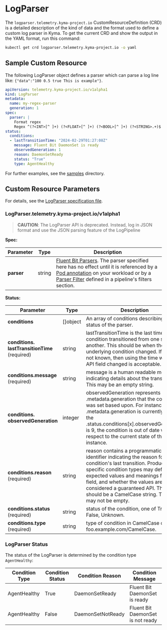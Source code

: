 # LogParser

The `logparser.telemetry.kyma-project.io` CustomResourceDefinition (CRD) is a detailed description of the kind of data and the format used to define a custom log parser in Kyma. To get the current CRD and show the output in the YAML format, run this command:

```bash
kubectl get crd logparser.telemetry.kyma-project.io -o yaml
```

## Sample Custom Resource

The following LogParser object defines a parser which can parse a log line like: `{"data":"100 0.5 true This is example"}`.

```yaml
apiVersion: telemetry.kyma-project.io/v1alpha1
kind: LogParser
metadata:
  name: my-regex-parser
  generation: 1
spec:
  parser: |
    Format regex
    Regex ^(?<INT>[^ ]+) (?<FLOAT>[^ ]+) (?<BOOL>[^ ]+) (?<STRING>.+)$
status:
  conditions:
  - lastTransitionTime: "2024-02-29T01:27:08Z"
    message: Fluent Bit DaemonSet is ready
    observedGeneration: 1
    reason: DaemonSetReady
    status: "True"
    type: AgentHealthy
```

For further examples, see the [samples](https://github.com/kyma-project/telemetry-manager/tree/main/samples) directory.

## Custom Resource Parameters

For details, see the [LogParser specification file](https://github.com/kyma-project/telemetry-manager/blob/main/apis/telemetry/v1alpha1/logparser_types.go).

<!-- The table below was generated automatically -->
<!-- Some special tags (html comments) are at the end of lines due to markdown requirements. -->
<!-- The content between "TABLE-START" and "TABLE-END" will be replaced -->

<!-- TABLE-START -->
### LogParser.telemetry.kyma-project.io/v1alpha1

>**CAUTION**: The LogParser API is deprecated. Instead, log in JSON format and use the JSON parsing feature of the LogPipeline

**Spec:**

| Parameter | Type | Description |
| ---- | ----------- | ---- |
| **parser**  | string | [Fluent Bit Parsers](https://docs.fluentbit.io/manual/pipeline/parsers). The parser specified here has no effect until it is referenced by a [Pod annotation](https://docs.fluentbit.io/manual/pipeline/filters/kubernetes#kubernetes-annotations) on your workload or by a [Parser Filter](https://docs.fluentbit.io/manual/pipeline/filters/parser) defined in a pipeline's filters section. |

**Status:**

| Parameter | Type | Description |
| ---- | ----------- | ---- |
| **conditions**  | \[\]object | An array of conditions describing the status of the parser. |
| **conditions.&#x200b;lastTransitionTime** (required) | string | lastTransitionTime is the last time the condition transitioned from one status to another. This should be when the underlying condition changed.  If that is not known, then using the time when the API field changed is acceptable. |
| **conditions.&#x200b;message** (required) | string | message is a human readable message indicating details about the transition. This may be an empty string. |
| **conditions.&#x200b;observedGeneration**  | integer | observedGeneration represents the .metadata.generation that the condition was set based upon. For instance, if .metadata.generation is currently 12, but the .status.conditions[x].observedGeneration is 9, the condition is out of date with respect to the current state of the instance. |
| **conditions.&#x200b;reason** (required) | string | reason contains a programmatic identifier indicating the reason for the condition's last transition. Producers of specific condition types may define expected values and meanings for this field, and whether the values are considered a guaranteed API. The value should be a CamelCase string. This field may not be empty. |
| **conditions.&#x200b;status** (required) | string | status of the condition, one of True, False, Unknown. |
| **conditions.&#x200b;type** (required) | string | type of condition in CamelCase or in foo.example.com/CamelCase. |

<!-- TABLE-END -->

### LogParser Status

The status of the LogParser is determined by the condition type `AgentHealthy`:

| Condition Type | Condition Status | Condition Reason  | Condition Message                 |
|----------------|------------------|-------------------|-----------------------------------|
| AgentHealthy   | True             | DaemonSetReady    | Fluent Bit DaemonSet is ready     |
| AgentHealthy   | False            | DaemonSetNotReady | Fluent Bit DaemonSet is not ready |
